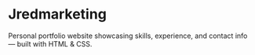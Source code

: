 # Jredmarketing
Personal portfolio website showcasing skills, experience, and contact info — built with HTML &amp; CSS.
